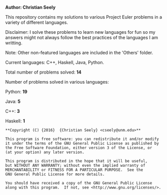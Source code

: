 **Author: Christian Seely**

This repository contains my solutions to various Project Euler problems in a variety of different languages.

Disclaimer: I solve these problems to learn new languages for fun so my answers might not always follow the best practices of the languages I am writting. 

Note: Other non-featured languages are included in the 'Others' folder.

Current languages: C++, Haskell, Java, Python.

Total number of problems solved: **14**

Number of problems solved in various languages: 

Python:    **19**

Java:      **5** 

C++:       **3** 

Haskell:   **1**


    **Copyright (C) {2016}  {Christian Seely} <cseely@unm.edu>**

    This program is free software: you can redistribute it and/or modify
    it under the terms of the GNU General Public License as published by
    the Free Software Foundation, either version 3 of the License, or
    (at your option) any later version.

    This program is distributed in the hope that it will be useful,
    but WITHOUT ANY WARRANTY; without even the implied warranty of
    MERCHANTABILITY or FITNESS FOR A PARTICULAR PURPOSE.  See the
    GNU General Public License for more details.

    You should have received a copy of the GNU General Public License
    along with this program.  If not, see <http://www.gnu.org/licenses/>.


